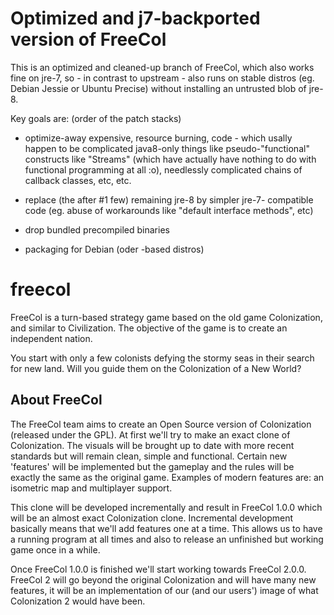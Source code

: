 # Optimized and j7-backported version of FreeCol

This is an optimized and cleaned-up branch of FreeCol, which also
works fine on jre-7, so - in contrast to upstream - also runs on
stable distros (eg. Debian Jessie or Ubuntu Precise) without
installing an untrusted blob of jre-8.

Key goals are: (order of the patch stacks)

* optimize-away expensive, resource burning, code - which usally
  happen to be complicated java8-only things like pseudo-"functional"
  constructs like "Streams" (which have actually have nothing to do
  with functional programming at all :o), needlessly complicated
  chains of callback classes, etc, etc.

* replace (the after #1 few) remaining jre-8 by simpler jre-7-
  compatible code (eg. abuse of workarounds like "default interface
  methods", etc)

* drop bundled precompiled binaries

* packaging for Debian (oder -based distros)


# freecol

FreeCol is a turn-based strategy game based on the old game
Colonization, and similar to Civilization. The objective of the game is
to create an independent nation.

You start with only a few colonists defying the stormy seas in their
search for new land. Will you guide them on the Colonization of a New
World?

## About FreeCol

The FreeCol team aims to create an Open Source version of Colonization
(released under the GPL). At first we'll try to make an exact clone of
Colonization. The visuals will be brought up to date with more recent
standards but will remain clean, simple and functional. Certain new
'features' will be implemented but the gameplay and the rules will be
exactly the same as the original game. Examples of modern features are:
an isometric map and multiplayer support.

This clone will be developed incrementally and result in FreeCol 1.0.0
which will be an almost exact Colonization clone. Incremental
development basically means that we'll add features one at a time. This
allows us to have a running program at all times and also to release an
unfinished but working game once in a while.

Once FreeCol 1.0.0 is finished we'll start working towards FreeCol
2.0.0. FreeCol 2 will go beyond the original Colonization and will have
many new features, it will be an implementation of our (and our users')
image of what Colonization 2 would have been.
